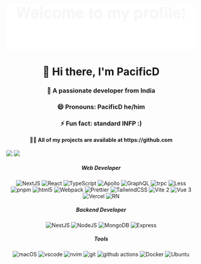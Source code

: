 ![Bottom up svg](assets/Bottom_up.svg)

<h1 align="center">👋 Hi there, I'm PacificD</h1>

<h3 align="center">🔭 A passionate developer from India</h3>
<h3 align='center'>😄 Pronouns: PacificD he/him</h3>
<h3 align='center'>⚡ Fun fact: standard INFP :)</h3>

<h4 align='center'> 👨‍💻 All of my projects are available at https://github.com </h4>



<picture>
  <source
    srcset="https://github-readme-stats.vercel.app/api/top-langs?username=pacificd&show_icons=true&locale=en&layout=compact&theme=dark"
    media="(prefers-color-scheme: dark)"
  />
  <source
    srcset="https://github-readme-stats.vercel.app/api/top-langs?username=pacificd&show_icons=true&locale=en&layout=compact"
    media="(prefers-color-scheme: light), (prefers-color-scheme: no-preference)"
  />

  <img src="https://github-readme-stats.vercel.app/api/top-langs?username=pacificd&show_icons=true&locale=en&layout=compact"  />
</picture>

<picture>
  <source
    srcset="https://github-readme-stats.vercel.app/api?username=PacificD&show_icons=true&theme=dark"
    media="(prefers-color-scheme: dark)"
  />
  <source
    srcset="https://github-readme-stats.vercel.app/api?username=PacificD&show_icons=true"
    media="(prefers-color-scheme: light), (prefers-color-scheme: no-preference)"
  />

  <img src="https://github-readme-stats.vercel.app/api?username=pacificd&show_icons=true"  />
</picture>

<h5 align="center">Web Developer</h5>

<p align="center" text-align="center">
  <img alt="NextJS" src="https://img.shields.io/badge/-Next.js-000?style=flat-square&logo=next.js&logoColor=white%22" />
  <img alt="React" src="https://img.shields.io/badge/-React-45b8d8?style=flat-square&logo=react&logoColor=white" />
  <img alt="TypeScript"
    src="https://img.shields.io/badge/-TypeScript-007ACC?style=flat-square&logo=typescript&logoColor=white" />
  <img alt="Apollo"
    src="https://img.shields.io/badge/-Apollo%20GraphQL-311C87?style=flat-square&logo=apollo-graphql&logoColor=white" />
  <img alt="GraphQL"
    src="https://img.shields.io/badge/-GraphQL-E10098?style=flat-square&logo=graphql&logoColor=white" />
  <img alt="trpc" src="https://img.shields.io/badge/-trpc-4E8BC6?style=flat-square&logo=trpc&logoColor=white" />
  <img alt="Less" src="https://img.shields.io/badge/-Less-CC6699?style=flat-square&logo=less&logoColor=white" />
  <img alt="pnpm" src="https://img.shields.io/badge/-PNPM-E9963F?style=flat-square&logo=pnpm&logoColor=white" />
  <img alt="html5" src="https://img.shields.io/badge/-HTML5-E34F26?style=flat-square&logo=html5&logoColor=white" />
  <img alt="Webpack"
    src="https://img.shields.io/badge/-Webpack-2E3A41?style=flat-square&logo=webpack&logoColor=white" />
<img alt="Prettier"
    src="https://img.shields.io/badge/-Prettier-F7B93E?style=flat-square&logo=prettier&logoColor=white" />
<img alt="TailwindCSS"
    src="https://img.shields.io/badge/-tailwindcss-50B3D0?style=flat-square&logo=tailwindcss&logoColor=white" />
<img alt="Vite 2" src="https://img.shields.io/badge/-Vite-81A3F9?style=flat-square&logo=vite&logoColor=white" />
<img alt="Vue 3" src="https://img.shields.io/badge/-Vue-5BA17F?style=flat-square&logo=vue.js&logoColor=white" />
<img alt="Vercel" src="https://img.shields.io/badge/-Vercel-000?style=flat-square&logo=vercel&logoColor=white" />
<img alt="RN" src="https://img.shields.io/badge/-ReactNative-7DD0EF?style=flat-square&logo=react&logoColor=white" />
</p>

<h5 align='center'>Backend Developer</h5>
<p align='center'>
  <img alt="NestJS" src="https://img.shields.io/badge/-NestJS-ea2845?style=flat-square&logo=nestjs&logoColor=white" />
  <img alt="NodeJS" src="https://img.shields.io/badge/-NodeJS-43853d?style=flat-square&logo=Node.js&logoColor=white" />
  <img alt="MongoDB"
    src="https://img.shields.io/badge/-MongoDB-13aa52?style=flat-square&logo=mongodb&logoColor=white" />
  <img alt="Express"
    src="https://img.shields.io/badge/-express-13aa52?style=flat-square&logo=express&logoColor=white" />
</p>

<h5 align='center'>Tools</h5>

<p align='center'>
  <img alt="macOS" src="https://img.shields.io/badge/-macOS-333?style=flat-square&logo=apple&logoColor=white" />
  <img alt="vscode" src="https://img.shields.io/badge/Visual%20Studio%20Code-blue?style=flat-square&logo=visual-studio-code&logoColor=ffffff" />
  <img alt="nvim" src="https://img.shields.io/badge/NeoVim-649047?style=flat-square&logo=neovim&logoColor=ffffff" />
  <img alt="git" src="https://img.shields.io/badge/-Git-F05032?style=flat-square&logo=git&logoColor=white" />
  <img alt="github actions"
    src="https://img.shields.io/badge/-Github_Actions-2088FF?style=flat-square&logo=github-actions&logoColor=white" />
  <img alt="Docker" src="https://img.shields.io/badge/-Docker-46a2f1?style=flat-square&logo=docker&logoColor=white" />
  <img alt="Ubuntu" src="https://img.shields.io/badge/-Ubuntu-DB652A?style=flat-square&logo=ubuntu&logoColor=white" />

</p>
